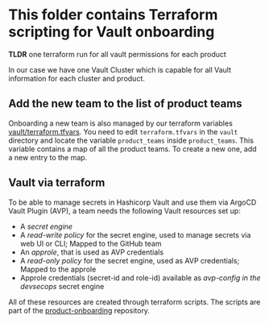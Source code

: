 # This folder contains Terraform scripting for Vault onboarding

**TLDR** one terraform run for all vault permissions for each product

In our case we have one Vault Cluster which is capable for all Vault information for each cluster and product.

## Add the new team to the list of product teams

Onboarding a new team is also managed by our terraform variables [vault/terraform.tfvars](vault/terraform.tfvars).
You need to edit `terraform.tfvars` in the `vault` directory and locate the variable `product_teams`
inside `product_teams`. This variable contains a map of all the product teams. To create a new one, add a
new entry to the map.

## Vault via terraform

To be able to manage secrets in Hashicorp Vault and use them via ArgoCD Vault Plugin (AVP), a team needs the following
Vault resources set up:

- A _secret engine_
- A _read-write policy_ for the secret engine, used to manage secrets via web UI or CLI; Mapped to the GitHub team
- An _approle_, that is used as AVP credentials
- A _read-only policy_ for the secret engine, used as AVP credentials; Mapped to the approle
- Approle credentials (secret-id and role-id) available as _avp-config in the devsecops_ secret engine

All of these resources are created through terraform scripts. The scripts are part of the
[product-onboarding](https://github.com/catenax-ng/product-onboarding) repository.
